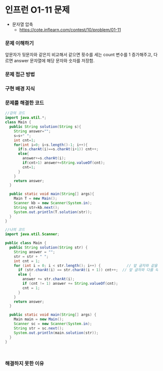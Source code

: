 # 인프런 O1-11 문제
- 문자열 압축
    - https://cote.inflearn.com/contest/10/problem/01-11

### 문제 이해하기

앞문자가 뒷문자와 같은지 비교해서 같으면 횟수를 세는 count 변수를 1 증가해주고,
다르면 answer 문자열에 해당 문자와 숫자를 저장함.

### 문제 접근 방법

### 구현 배경 지식

### 문제를 해결한 코드
```java
//강의 코드
import java.util.*;
class Main {
  public String solution(String s){
    String answer="";
    s=s+" ";
    int cnt=1;
    for(int i=0; i<s.length()-1; i++){
      if(s.charAt(i)==s.charAt(i+1)) cnt++;
      else{
        answer+=s.charAt(i);
        if(cnt>1) answer+=String.valueOf(cnt);
        cnt=1;
      }
    }
    return answer;
  }

  public static void main(String[] args){
    Main T = new Main();
    Scanner kb = new Scanner(System.in);
    String str=kb.next();
    System.out.println(T.solution(str));
  }
}

//나의 코드
import java.util.Scanner;

public class Main {
  public String solution(String str) {
    String answer = "";
    str = str + " ";
    int cnt = 1;
    for (int i = 0; i < str.length(); i++) {            // 앞 글자와 같을 때          
      if (str.charAt(i) == str.charAt(i + 1)) cnt++;  // 앞 글자와 다를 때           
      else {
        answer += str.charAt(i);
        if (cnt != 1) answer += String.valueOf(cnt);
        cnt = 1;
      }
    }
    return answer;
  }

  public static void main(String[] args) {
    Main main = new Main();
    Scanner sc = new Scanner(System.in);
    String str = sc.next();
    System.out.println(main.solution(str));
  }
}




```

### 해결하지 못한 이유

